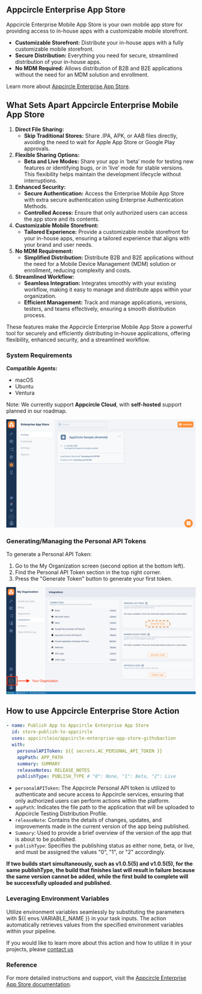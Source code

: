 ## Appcircle Enterprise App Store

Appcircle Enterprise Mobile App Store is your own mobile app store for providing
access to in-house apps with a customizable mobile storefront.

- **Customizable Storefront:** Distribute your in-house apps with a fully
  customizable mobile storefront.
- **Secure Distribution:** Everything you need for secure, streamlined
  distribution of your in-house apps.
- **No MDM Required:** Allows distribution of B2B and B2E applications without
  the need for an MDM solution and enrollment.

Learn more about
[Appcircle Enterprise App Store](https://appcircle.io/enterprise-app-store?utm_source=github&utm_medium=plugin&utm_campaign=enterprise_app_store).

## What Sets Apart Appcircle Enterprise Mobile App Store

1. **Direct File Sharing:**
   - **Skip Traditional Stores:** Share .IPA, APK, or AAB files directly,
     avoiding the need to wait for Apple App Store or Google Play approvals.
2. **Flexible Sharing Options:**
   - **Beta and Live Modes:** Share your app in ‘beta’ mode for testing new
     features or identifying bugs, or in ‘live’ mode for stable versions. This
     flexibility helps maintain the development lifecycle without interruptions.
3. **Enhanced Security:**
   - **Secure Authentication:** Access the Enterprise Mobile App Store with
     extra secure authentication using Enterprise Authentication Methods.
   - **Controlled Access:** Ensure that only authorized users can access the app
     store and its contents.
4. **Customizable Mobile Storefront:**
   - **Tailored Experience:** Provide a customizable mobile storefront for your
     in-house apps, ensuring a tailored experience that aligns with your brand
     and user needs.
5. **No MDM Requirement:**
   - **Simplified Distribution:** Distribute B2B and B2E applications without
     the need for a Mobile Device Management (MDM) solution or enrollment,
     reducing complexity and costs.
6. **Streamlined Workflow:**
   - **Seamless Integration:** Integrates smoothly with your existing workflow,
     making it easy to manage and distribute apps within your organization.
   - **Efficient Management:** Track and manage applications, versions, testers,
     and teams effectively, ensuring a smooth distribution process.

These features make the Appcircle Enterprise Mobile App Store a powerful tool
for securely and efficiently distributing in-house applications, offering
flexibility, enhanced security, and a streamlined workflow.

### System Requirements

**Compatible Agents:**

- macOS
- Ubuntu
- Ventura

Note: We currently support **Appcircle Cloud**, with **self-hosted** support
planned in our roadmap.

![Enterprise App Store Dashboard](images/ent_app_store.png)

### Generating/Managing the Personal API Tokens

To generate a Personal API Token:

1. Go to the My Organization screen (second option at the bottom left).
2. Find the Personal API Token section in the top right corner.
3. Press the "Generate Token" button to generate your first token.

![Token Generation](images/PAT.png)

## How to use Appcircle Enterprise Store Action

```yml
- name: Publish App to Appcircle Enterprise App Store
  id: store-publish-to-appcircle
  uses: appcircleio/appcircle-enterprise-app-store-githubaction
  with:
    personalAPIToken: ${{ secrets.AC_PERSONAL_API_TOKEN }}
    appPath: APP_PATH
    summary: SUMMARY
    releaseNotes: RELEASE_NOTES
    publishType: PUBLISH_TYPE # "0": None, "1": Beta, "2": Live
```

- `personalAPIToken`: The Appcircle Personal API token is utilized to
  authenticate and secure access to Appcircle services, ensuring that only
  authorized users can perform actions within the platform.
- `appPath`: Indicates the file path to the application that will be uploaded to
  Appcircle Testing Distribution Profile.
- `releaseNote`: Contains the details of changes, updates, and improvements made
  in the current version of the app being published.
- `Summary`: Used to provide a brief overview of the version of the app that is
  about to be published.
- `publishType`: Specifies the publishing status as either none, beta, or live,
  and must be assigned the values "0", "1", or "2" accordingly.

**If two builds start simultaneously, such as v1.0.5(5) and v1.0.5(5), for the
same publishType, the build that finishes last will result in failure because
the same version cannot be added, while the first build to complete will be
successfully uploaded and published.**

### Leveraging Environment Variables

Utilize environment variables seamlessly by substituting the parameters with
${{ envs.VARIABLE_NAME }} in your task inputs. The action automatically
retrieves values from the specified environment variables within your pipeline.

If you would like to learn more about this action and how to utilize it in your
projects, please
[contact us](https://appcircle.io/contact?utm_source=github&utm_medium=plugin&utm_campaign=enterprise_app_store)

### Reference

For more detailed instructions and support, visit the
[Appcircle Enterprise App Store documentation](https://appcircle.io/enterprise-app-store?utm_source=github&utm_medium=plugin&utm_campaign=enterprise_app_store).
